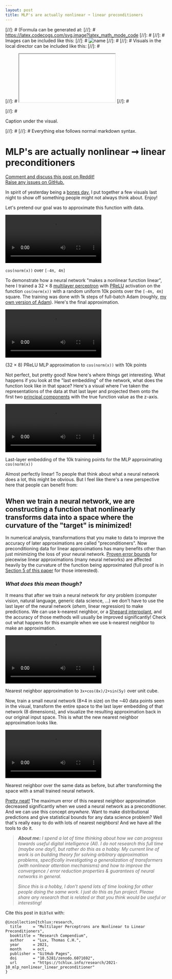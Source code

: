 ```yaml
---
layout: post
title: MLP's are actually nonlinear ➞ linear preconditioners
---
```


[//]: # (Formula can be generated at:
[//]: #   https://latex.codecogs.com/svg.image?latex_math_mode_code
[//]: # 
[//]: # Images can be included like this:
[//]: #   <img class="formula" src="./local-file.svg" title="name"/>
[//]: # 
[//]: # Visuals in the local director can be included like this:
[//]: #   <p class="visual">
[//]: #   <iframe src="./local-file.html">
[//]: #   </iframe>
[//]: #   </p>
[//]: #   <p class="caption">Caption under the visual.</p>
[//]: # 
[//]: # Everything else follows normal markdown syntax.

# MLP's are actually nonlinear ➞ linear preconditioners

<p class="caption">
  <a href="https://www.reddit.com/r/MachineLearning/comments/qex0o7/d_mlps_are_actually_nonlinear_linear/">Comment and discuss this post on Reddit!</a>
  <br><a href="https://github.com/tchlux/tchlux.github.io/blob/master/research/2021-10_mlp_nonlinear_linear_preconditioner/index.md?plain=1">Raise any issues on GitHub.</a>
</p>

In spirit of yesterday being a [bones day](https://www.tiktok.com/@jongraz/video/7022251358833118469), I put together a few visuals last night to show off something people might not always think about. Enjoy!

Let's pretend our goal was to approximate this function with data.

<p class="visual">
  <video controls="" autoplay="" loop="" type="video/mp4" src="https://preview.redd.it/9nwp1rueofv71.gif?format=mp4&s=54da61c3d6ce2b15fa56a77d5c23ffdf336c93db"></video>  
</p>
<p class="caption"><code>cos(norm(x))</code> over <code>[-4π, 4π]</code></p> 


To demonstrate how a neural network "makes a nonlinear function linear", here I trained a 32 × 8 [multilayer perceptron](https://github.com/tchlux/tchlux.github.io/blob/dfe4c113826bbefca41109b9b0c8697b3e00e9e7/documents/piecewise_linear_regression_model.f90) with [PReLU](https://pytorch.org/docs/stable/generated/torch.nn.PReLU.html) activation on the function `cos(norm(x))` with a random uniform 10k points over the `[-4π, 4π]` square. The training was done with 1k steps of full-batch Adam (roughly, [my own version of Adam](https://github.com/tchlux/tchlux.github.io/blob/master/documents/piecewise_linear_regression_model.f90#L664-L696)). Here's the final approximation.

<p class="visual">
  <video controls="" autoplay="" loop="" type="video/mp4" src="https://preview.redd.it/ji8ykw1iofv71.gif?format=mp4&s=9545be2288363378c852918d58459f2188ea1b36"></video>
</p>
<p class="caption">(32 × 8) PReLU MLP approximation to <code>cos(norm(x))</code> with 10k points</p> 


Not perfect, but pretty good! Now here's where things get interesting. What happens if you look at the "last embedding" of the network, what does the function look like in that space? Here's a visual where I've taken the representations of the data at that last layer and projected them onto the first two [principal components](https://setosa.io/ev/principal-component-analysis/) with the true function value as the z-axis.

<p class="visual">
  <video controls="" autoplay="" loop="" type="video/mp4" src="https://preview.redd.it/0zt6443kofv71.gif?format=mp4&s=bfd7cd955b6e8fa86adb40eae19988fe35fcfd04"></video>
</p>
<p class="caption">Last-layer embedding of the 10k training points for the MLP approximating <code>cos(norm(x))</code></p> 


Almost perfectly linear! To people that think about what a neural network does a lot, this might be obvious. But I feel like there's a new perspective here that people can benefit from:

## When we train a neural network, we are constructing a function that nonlinearly transforms data into a space where the curvature of the "target" is minimized!

In numerical analysis, transformations that you make to data to improve the accuracy of later approximations are called "preconditioners". Now preconditioning data for linear approximations has many benefits other than just minimizing the loss of your neural network. [Proven error bounds](https://tchlux.github.io/documents/tchlux-2020-thesis-slides-theorem.pdf) for piecewise linear approximations (many neural networks) are affected heavily by the curvature of the function being approximated (full proof is in [Section 5 of this paper](https://tchlux.github.io/papers/tchlux-2020-NUMA.pdf) for those interested).


### *What does this mean though?*

It means that after we train a neural network for *any* problem (computer vision, natural language, generic data science, ...) we don't have to use the last layer of the neural network (*ahem*, linear regression) to make predictions. We can use k-nearest neighbor, or a [Shepard interpolant](https://en.wikipedia.org/wiki/Inverse_distance_weighting), and the accuracy of those methods will usually be improved significantly! Check out what happens for this example when we use k-nearest neighbor to make an approximation.

<p class="visual">
  <video controls="" autoplay="" loop="" type="video/mp4" src="https://preview.redd.it/bz4ssu2nofv71.gif?format=mp4&s=4a4338ef5ab93e36bb5e3370cc1691f9853a8b21"></video>
</p>
<p class="caption">Nearest neighbor approximation to <code>3x+cos(8x)/2+sin(5y)</code> over unit cube.</p> 


Now, train a small neural network (8×4 in size) on the \~40 data points seen in the visual, transform the entire space to the last layer embedding of that network (8 dimensions), and visualize the resulting approximation back in our original input space. This is what the new nearest neighbor approximation looks like.

<p class="visual">
  <video controls="" autoplay="" loop="" type="video/mp4" src="https://preview.redd.it/xg5rageoofv71.gif?format=mp4&s=11a7fa0bfbfdc9e7b71b23c29a6849f21c7379ad"></video>
</p>
<p class="caption">Nearest neighbor over the same data as before, but after transforming the space with a small trained neural network.</p> 


[Pretty neat!](https://youtu.be/Hm3JodBR-vs) The maximum error of this nearest neighbor approximation decreased significantly when we used a neural network as a preconditioner. And we can use this concept *anywhere*. Want to make distributional predictions and give statistical bounds for any data science problem? Well that's really easy to do with lots of nearest neighbors! And we have all the tools to do it.


> ***About me:*** *I spend a lot of time thinking about how we can progress towards useful digital intelligence (AI). I do not research this full time (maybe one day!), but rather do this as a hobby. My current line of work is on building theory for solving arbitrary approximation problems, specifically investigating a generalization of transformers (with nonlinear attention mechanisms) and how to improve the convergence / error reduction properties & guarantees of neural networks in general.*  
>  
>*Since this is a hobby, I don't spend lots of time looking for other people doing the same work. I just do this as fun project. Please share any research that is related or that you think would be useful or interesting!*


Cite this post in `BibTeX` with:

```
@incollection{tchlux:research,
  title     = "Multilayer Perceptrons are Nonlinear to Linear Preconditioners",
  booktitle = "Research Compendium",
  author    = "Lux, Thomas C.H.",
  year      = 2021,
  month     = oct,
  publisher = "GitHub Pages",
  doi       = "10.5281/zenodo.6071692",
  url       = "https://tchlux.info/research/2021-10_mlp_nonlinear_linear_preconditioner"
}
```
